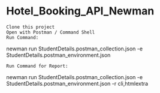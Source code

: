 # Hotel_Booking_API_Newman


    Clone this project
    Open with Postman / Command Shell
    Run Command:

newman run StudentDetails.postman_collection.json -e StudentDetails.postman_environment.json 

    Run Command for Report:

newman run StudentDetails.postman_collection.json -e StudentDetails.postman_environment.json -r cli,htmlextra

